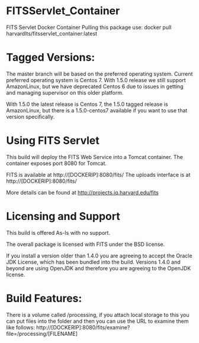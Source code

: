 # FITSServlet_Container
FITS Servlet Docker Container
Pulling this package use: docker pull harvardlts/fitsservlet_container:latest

# Tagged Versions:
The master branch will be based on the preferred operating system.  Current preferred operating system
is Centos 7.  With 1.5.0 release we still support AmazonLinux, but we have deprecated Centos 6 due to 
issues in getting and managing supervisor on this older platform.  

With 1.5.0 the latest release is Centos 7, the 1.5.0 tagged release is AmazonLinux, but there is a 1.5.0-centos7
available if you want to use that version specifically.  

# Using FITS Servlet
This build will deploy the FITS Web Service into a Tomcat container. The container exposes port 8080 for Tomcat.

FITS is available at http://[DOCKERIP]:8080/fits/
The uploads interface is at http://[DOCKERIP]:8080/fits/

More details can be found at http://projects.iq.harvard.edu/fits

# Licensing and Support
This build is offered As-Is with no support.

The overall package is licensed with FITS under the BSD license.

If you install a version older than 1.4.0 you are agreeing to accept the Oracle JDK License, which has
been bundled into the build.  Versions 1.4.0 and beyond are using OpenJDK and therefore you are agreeing
to the OpenJDK license.  

# Build Features:
There is a volume called /processing, if you attach local storage to this you can put files into the folder and then you can use the URL to examine them like follows:
http://[DOCKERIP]:8080/fits/examine?file=/processing/[FILENAME]
